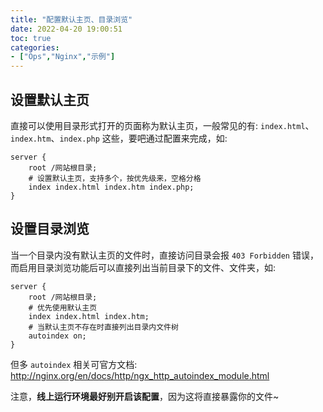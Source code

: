 ```yaml
---
title: "配置默认主页、目录浏览"
date: 2022-04-20 19:00:51
toc: true
categories:
- ["Ops","Nginx","示例"]
---
```


## 设置默认主页
直接可以使用目录形式打开的页面称为默认主页，一般常见的有: `index.html`、`index.htm`、`index.php` 这些，要吧通过配置来完成，如:



```nginx
server {
    root /网站根目录;
    # 设置默认主页，支持多个，按优先级来，空格分格
    index index.html index.htm index.php;
}
```

## 设置目录浏览
当一个目录内没有默认主页的文件时，直接访问目录会报 `403 Forbidden` 错误，而启用目录浏览功能后可以直接列出当前目录下的文件、文件夹，如:
```nginx
server {
    root /网站根目录;
    # 优先使用默认主页
    index index.html index.htm;
    # 当默认主页不存在时直接列出目录内文件树
    autoindex on;
}
```
但多 `autoindex` 相关可官方文档: http://nginx.org/en/docs/http/ngx_http_autoindex_module.html

注意，**线上运行环境最好别开启该配置**，因为这将直接暴露你的文件~

